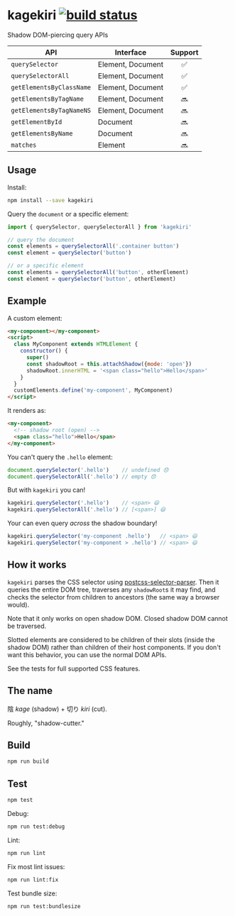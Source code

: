 kagekiri [![build status](https://circleci.com/gh/salesforce/kagekiri.svg?style=svg)](https://circleci.com/gh/salesforce/kagekiri)
====

Shadow DOM-piercing query APIs

| API                      |     Interface     | Support |
|--------------------------|-------------------|:------:|
| `querySelector`          | Element, Document |    ✅    |
| `querySelectorAll`       | Element, Document |    ✅    |
| `getElementsByClassName` | Element, Document |    ✅    |
| `getElementsByTagName`   | Element, Document |    🔜    |
| `getElementsByTagNameNS` | Element, Document |    🔜    |
| `getElementById`         |      Document     |    🔜    |
| `getElementsByName`      |      Document     |    🔜    |
| `matches`                |      Element      |    🔜    |


Usage
---

Install:

```sh
npm install --save kagekiri
```

Query the `document` or a specific element:

```javascript
import { querySelector, querySelectorAll } from 'kagekiri'

// query the document
const elements = querySelectorAll('.container button')
const element = querySelector('button')

// or a specific element
const elements = querySelectorAll('button', otherElement)
const element = querySelector('button', otherElement)
```

Example
---

A custom element:

```html
<my-component></my-component>
<script>
  class MyComponent extends HTMLElement {
    constructor() {
      super()
      const shadowRoot = this.attachShadow({mode: 'open'})
      shadowRoot.innerHTML = '<span class="hello">Hello</span>'
    }
  }
  customElements.define('my-component', MyComponent)
</script>
```

It renders as:

```html
<my-component>
  <!-- shadow root (open) -->
  <span class="hello">Hello</span>
</my-component>
```

You can't query the `.hello` element:

```js
document.querySelector('.hello')    // undefined 😞
document.querySelectorAll('.hello') // empty 😞
```

But with `kagekiri` you can!

```js
kagekiri.querySelector('.hello')    // <span> 😃
kagekiri.querySelectorAll('.hello') // [<span>] 😃
```

Your can even query _across_ the shadow boundary!

```js
kagekiri.querySelector('my-component .hello')   // <span> 😃
kagekiri.querySelector('my-component > .hello') // <span> 😃
```

How it works
---

`kagekiri` parses the CSS selector using [postcss-selector-parser](https://www.npmjs.com/package/postcss-selector-parser). Then it queries the entire DOM tree, traverses any `shadowRoot`s it may find, and checks the selector from children to ancestors (the same way a browser would).

Note that it only works on open shadow DOM. Closed shadow DOM cannot be traversed.

Slotted elements are considered to be children of their slots (inside the shadow DOM) rather than children of their host components. If you don't want this behavior, you can use the normal DOM APIs.

See the tests for full supported CSS features.

The name
---

陰 _kage_ (shadow) + 切り _kiri_ (cut).

Roughly, "shadow-cutter."

Build
---

```sh
npm run build
```

Test
---

```sh
npm test
```

Debug:

```sh
npm run test:debug
```

Lint:

```sh
npm run lint
```

Fix most lint issues:

```sh
npm run lint:fix
```

Test bundle size:

```sh
npm run test:bundlesize
```
